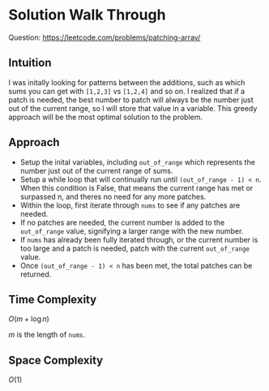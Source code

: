 # Solution Walk Through
Question: https://leetcode.com/problems/patching-array/

## Intuition
I was initally looking for patterns between the additions, such as which sums you can get with `[1,2,3]` vs `[1,2,4]` and so on. I realized that if a patch is needed, the best number to patch will always be the number just out of the current range, so I will store that value in a variable. This greedy approach will be the most optimal solution to the problem.

## Approach
- Setup the inital variables, including `out_of_range` which represents the number just out of the current range of sums.
- Setup a while loop that will continually run until `(out_of_range - 1) < n`. When this condition is False, that means the current range has met or surpassed n, and theres no need for any more patches.
- Within the loop, first iterate through `nums` to see if any patches are needed.
- If no patches are needed, the current number is added to the `out_of_range` value, signifying a larger range with the new number.
- If `nums` has already been fully iterated through, or the current number is too large and a patch is needed, patch with the current `out_of_range` value.
- Once `(out_of_range - 1) < n` has been met, the total patches can be returned.

## Time Complexity
$O(m + \log n)$

$m$ is the length of `nums`.

## Space Complexity
$O(1)$